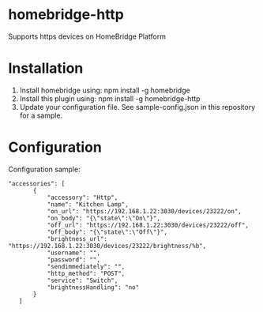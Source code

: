 # homebridge-http

Supports https devices on HomeBridge Platform

# Installation

1. Install homebridge using: npm install -g homebridge
2. Install this plugin using: npm install -g homebridge-http
3. Update your configuration file. See sample-config.json in this repository for a sample. 

# Configuration

Configuration sample:

 ```
"accessories": [
        {
            "accessory": "Http",
            "name": "Kitchen Lamp",
            "on_url": "https://192.168.1.22:3030/devices/23222/on",
            "on_body": "{\"state\":\"On\"}",
            "off_url": "https://192.168.1.22:3030/devices/23222/off",
            "off_body": "{\"state\":\"Off\"}",
            "brightness_url": "https://192.168.1.22:3030/devices/23222/brightness/%b",
			"username": "",
			"password": "",
			"sendimmediately": "",
            "http_method": "POST",
			"service": "Switch",
			"brightnessHandling": "no"
        }
    ]

```